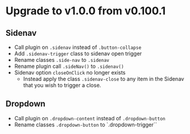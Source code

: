 # Upgrade to v1.0.0 from v0.100.1

## Sidenav
- Call plugin on `.sidenav` instead of `.button-collapse`
- Add `.sidenav-trigger` class to sidenav open trigger
- Rename classes `.side-nav` to `.sidenav`
- Rename plugin call `.sideNav()` to `.sidenav()`
- Sidenav option `closeOnClick` no longer exists
  - Instead apply the class `.sidenav-close` to any item in the Sidenav that you wish to trigger a close.

## Dropdown
- Call plugin on `.dropdown-content` instead of `.dropdown-button`
- Rename classes `.dropdown-button` to `.dropdown-trigger``
